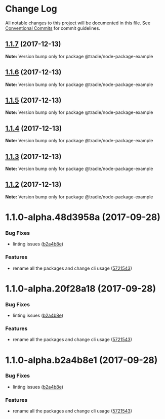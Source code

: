 # Change Log

All notable changes to this project will be documented in this file.
See [Conventional Commits](https://conventionalcommits.org) for commit guidelines.

<a name="1.1.7"></a>
## [1.1.7](https://github.com/jameslnewell/tradie-v4/compare/@tradie/node-package-example@1.1.6...@tradie/node-package-example@1.1.7) (2017-12-13)




**Note:** Version bump only for package @tradie/node-package-example

<a name="1.1.6"></a>
## [1.1.6](https://github.com/jameslnewell/tradie-v4/compare/@tradie/node-package-example@1.1.5...@tradie/node-package-example@1.1.6) (2017-12-13)




**Note:** Version bump only for package @tradie/node-package-example

<a name="1.1.5"></a>
## [1.1.5](https://github.com/jameslnewell/tradie-v4/compare/@tradie/node-package-example@1.1.4...@tradie/node-package-example@1.1.5) (2017-12-13)




**Note:** Version bump only for package @tradie/node-package-example

<a name="1.1.4"></a>
## [1.1.4](https://github.com/jameslnewell/tradie-v4/compare/@tradie/node-package-example@1.1.3...@tradie/node-package-example@1.1.4) (2017-12-13)




**Note:** Version bump only for package @tradie/node-package-example

<a name="1.1.3"></a>
## [1.1.3](https://github.com/jameslnewell/tradie-v4/compare/@tradie/node-package-example@1.1.2...@tradie/node-package-example@1.1.3) (2017-12-13)




**Note:** Version bump only for package @tradie/node-package-example

<a name="1.1.2"></a>
## [1.1.2](https://github.com/jameslnewell/tradie-v4/compare/@tradie/node-package-example@1.1.1...@tradie/node-package-example@1.1.2) (2017-12-13)




**Note:** Version bump only for package @tradie/node-package-example

<a name="1.1.0-alpha.48d3958a"></a>
# 1.1.0-alpha.48d3958a (2017-09-28)


### Bug Fixes

* linting issues ([b2a4b8e](https://github.com/jameslnewell/tradie-v4/commit/b2a4b8e))


### Features

* rename all the packages and change cli usage ([5721543](https://github.com/jameslnewell/tradie-v4/commit/5721543))




<a name="1.1.0-alpha.20f28a18"></a>
# 1.1.0-alpha.20f28a18 (2017-09-28)


### Bug Fixes

* linting issues ([b2a4b8e](https://github.com/jameslnewell/tradie-v4/commit/b2a4b8e))


### Features

* rename all the packages and change cli usage ([5721543](https://github.com/jameslnewell/tradie-v4/commit/5721543))




<a name="1.1.0-alpha.b2a4b8e1"></a>
# 1.1.0-alpha.b2a4b8e1 (2017-09-28)


### Bug Fixes

* linting issues ([b2a4b8e](https://github.com/jameslnewell/tradie-v4/commit/b2a4b8e))


### Features

* rename all the packages and change cli usage ([5721543](https://github.com/jameslnewell/tradie-v4/commit/5721543))
